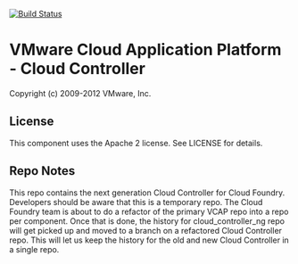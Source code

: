 [![Build Status](https://travis-ci.org/cloudfoundry/cloud_controller_ng.png)](https://travis-ci.org/cloudfoundry/cloud_controller_ng)

VMware Cloud Application Platform - Cloud Controller
====================================================

Copyright (c) 2009-2012 VMware, Inc.

License
-------

This component uses the Apache 2 license.  See LICENSE for details.

Repo Notes
----------
This repo contains the next generation Cloud Controller for Cloud Foundry.
Developers should be aware that this is a temporary repo.  The Cloud Foundry
team is about to do a refactor of the primary VCAP repo into a repo per
component.  Once that is done, the history for cloud_controller_ng repo will
get picked up and moved to a branch on a refactored Cloud Controller repo.
This will let us keep the history for the old and new Cloud Controller in a
single repo.
